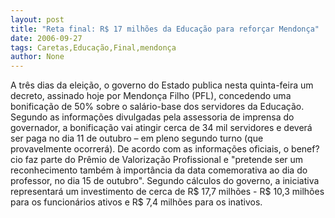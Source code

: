 ```yaml
---
layout: post
title: "Reta final: R$ 17 milhões da Educação para reforçar Mendonça"
date: 2006-09-27
tags: Caretas,Educação,Final,mendonça
author: None
---
```

A três dias da eleição, o governo do Estado publica nesta quinta-feira um decreto, assinado hoje por Mendonça Filho (PFL), concedendo uma bonificação de 50% sobre o salário-base dos servidores da Educação.
Segundo as informações divulgadas pela assessoria de imprensa do governador, a bonificação vai atingir cerca de 34 mil servidores e deverá ser paga no dia 11 de outubro – em pleno segundo turno (que provavelmente ocorrerá). 
De acordo com as informações oficiais, o benef?cio faz parte do Prêmio de Valorização Profissional e \"pretende ser um reconhecimento também&nbsp;à importância
 da data comemorativa ao dia do professor, no dia 15 de outubro\". 
Segundo cálculos do governo, a iniciativa representará um investimento de cerca de R$ 17,7 milhões - R$ 10,3 milhões para os funcionários ativos e R$ 7,4 milhões para os inativos. 